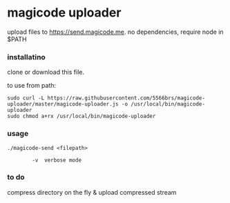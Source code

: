 # magicode uploader
upload files to https://send.magicode.me.
no dependencies, require node in $PATH


### installatino
clone or download this file.

to use from path:

```
sudo curl -L https://raw.githubusercontent.com/5566brs/magicode-uploader/master/magicode-uploader.js -o /usr/local/bin/magicode-uploader
sudo chmod a+rx /usr/local/bin/magicode-uploader

```

### usage

```
./magicode-send <filepath>

        -v  verbose mode
```

### to do
compress directory on the fly & upload compressed stream

